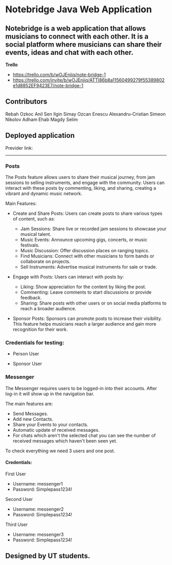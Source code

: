 # Notebridge Java Web Application

## Notebridge is a web application that allows musicians to connect with each other. It is a social platform where musicians can share their events, ideas and chat with each other.

**Trello**

- https://trello.com/b/wOJEnjiq/note-bridge-1
- https://trello.com/invite/b/wOJEnjiq/ATTI86b8a11560499279f55389802e1d8852EF9423E7/note-bridge-1

## Contributors

Rebah Ozkoc
Anil Sen
Ilgin Simay Ozcan
Enescu Alexandru-Cristian
Simeon Nikolov
Adham Ehab Magdy Selim

## Deployed application

Previder link:

***

### Posts

The Posts feature allows users to share their musical journey, from jam sessions to selling instruments, and engage with
the community. Users can interact with these posts by commenting, liking, and sharing, creating a vibrant and dynamic
music network.

Main Features:

- Create and Share Posts: Users can create posts to share various types of content, such as:
    - Jam Sessions: Share live or recorded jam sessions to showcase your musical talent.
    - Music Events: Announce upcoming gigs, concerts, or music festivals.
    - Music Discussion: Offer discussion places on ranging topics.
    - Find Musicians: Connect with other musicians to form bands or collaborate on projects.
    - Sell Instruments: Advertise musical instruments for sale or trade.
- Engage with Posts: Users can interact with posts by:

    - Liking: Show appreciation for the content by liking the post.
    - Commenting: Leave comments to start discussions or provide feedback.
    - Sharing: Share posts with other users or on social media platforms to reach a broader audience.
- Sponsor Posts: Sponsors can promote posts to increase their visibility. This feature helps musicians reach a larger
  audience and gain more recognition for their work.

### Credentials for testing:

- Person User


- Sponsor User

### Messenger

The Messenger requires users to be logged-in into their accounts. After log-in it will show up in the navigation bar.

The main features are:

- Send Messages.
- Add new Contacts.
- Share your Events to your contacts.
- Automatic update of received messages.
- For chats which aren't the selected chat you can see the number of received messages which haven't been seen yet.

To check everything we need 3 users and one post.

#### Credentials:

First User

- Username: messenger1
- Password: Simplepass1234!

Second User

- Username: messenger2
- Password: Simplepass1234!

Third User

- Username: messenger3
- Password: Simplepass1234!

## Designed by UT students.


